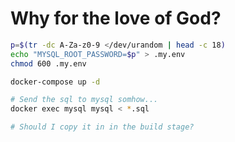 # Why for the love of God?

```bash
p=$(tr -dc A-Za-z0-9 </dev/urandom | head -c 18)
echo "MYSQL_ROOT_PASSWORD=$p" > .my.env
chmod 600 .my.env
```

```bash
docker-compose up -d

# Send the sql to mysql somhow...
docker exec mysql mysql < *.sql

# Should I copy it in in the build stage?

```
